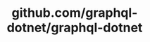 ---
layout: post
title: github.com/graphql-dotnet/graphql-dotnet
categories: link
tags: [انگلیسی, گیت‌هاب, برنامه‌نویسی]
---